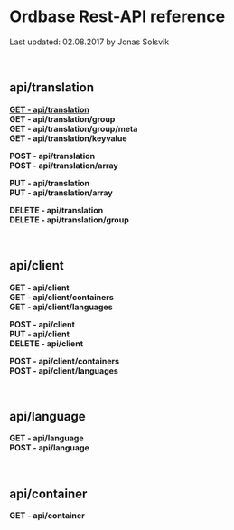 # Ordbase Rest-API reference 
Last updated: 02.08.2017 by Jonas Solsvik

<br>

## api/translation

[**GET - api/translation**](translation/get-translation.md) <br>
**GET - api/translation/group** <br>
**GET - api/translation/group/meta** <br>
**GET - api/translation/keyvalue** <br>

**POST - api/translation** <br>
**POST - api/translation/array** <br>


**PUT  - api/translation** <br>
**PUT  - api/translation/array** <br>

**DELETE - api/translation** <br>
**DELETE - api/translation/group**<br>

<br>

## api/client

**GET - api/client** <br>
**GET - api/client/containers** <br>
**GET - api/client/languages** <br>

**POST - api/client** <br>
**PUT  - api/client** <br>
**DELETE - api/client** <br>

**POST - api/client/containers**<br>
**POST - api/client/languages** <br>

<br>

## api/language

**GET - api/language** <br>
**POST - api/language** <br>

<br>

## api/container

**GET - api/container**